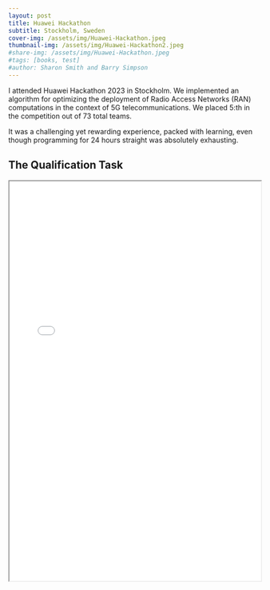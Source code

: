 ```yaml
---
layout: post
title: Huawei Hackathon
subtitle: Stockholm, Sweden
cover-img: /assets/img/Huawei-Hackathon.jpeg
thumbnail-img: /assets/img/Huawei-Hackathon2.jpeg
#share-img: /assets/img/Huawei-Hackathon.jpeg
#tags: [books, test]
#author: Sharon Smith and Barry Simpson
---
```


I attended Huawei Hackathon 2023 in Stockholm. We implemented an algorithm for optimizing the deployment of Radio Access Networks (RAN) computations in the context of 5G telecommunications. We placed 5:th in the competition out of 73 total teams.

It was a challenging yet rewarding experience, packed with learning, even though programming for 24 hours straight was absolutely exhausting.

<h2>The Qualification Task</h2>

<iframe src="/assets/Qualification_task_description-Huawei-Hackathon.pdf" width="100%" height="800px">
  Your browser does not support iframes. You can <a href="/assets/Qualification_task_description-Huawei-Hackathon.pdf">download the PDF here</a>.
</iframe>